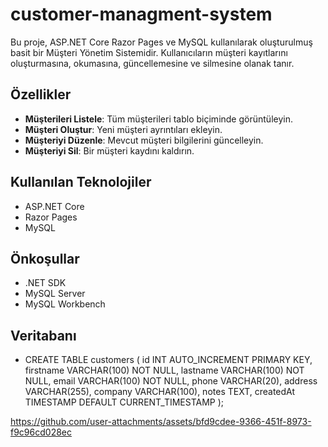 # customer-managment-system

Bu proje, ASP.NET Core Razor Pages ve MySQL kullanılarak oluşturulmuş basit bir Müşteri Yönetim Sistemidir. Kullanıcıların müşteri kayıtlarını oluşturmasına, okumasına, güncellemesine ve silmesine olanak tanır.

## Özellikler
- **Müşterileri Listele**: Tüm müşterileri tablo biçiminde görüntüleyin.
- **Müşteri Oluştur**: Yeni müşteri ayrıntıları ekleyin.
- **Müşteriyi Düzenle**: Mevcut müşteri bilgilerini güncelleyin.
- **Müşteriyi Sil**: Bir müşteri kaydını kaldırın.

## Kullanılan Teknolojiler
- ASP.NET Core
- Razor Pages
- MySQL

## Önkoşullar
- .NET SDK
- MySQL Server
- MySQL Workbench

## Veritabanı  
- CREATE TABLE customers (
    id INT AUTO_INCREMENT PRIMARY KEY,
    firstname VARCHAR(100) NOT NULL,
    lastname VARCHAR(100) NOT NULL,
    email VARCHAR(100) NOT NULL,
    phone VARCHAR(20),
    address VARCHAR(255),
    company VARCHAR(100),
    notes TEXT,
    createdAt TIMESTAMP DEFAULT CURRENT_TIMESTAMP
  );

https://github.com/user-attachments/assets/bfd9cdee-9366-451f-8973-f9c96cd028ec
